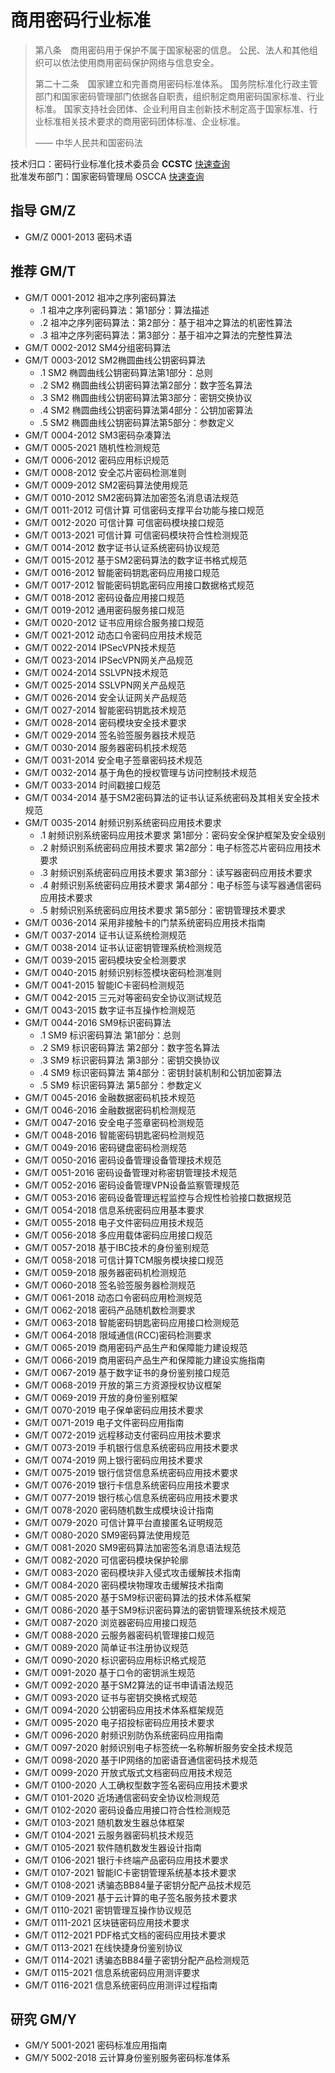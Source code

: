 # 商用密码行业标准

> 第八条　商用密码用于保护不属于国家秘密的信息。
> 公民、法人和其他组织可以依法使用商用密码保护网络与信息安全。
>
> 第二十二条　国家建立和完善商用密码标准体系。
> 国务院标准化行政主管部门和国家密码管理部门依据各自职责，组织制定商用密码国家标准、行业标准。
> 国家支持社会团体、企业利用自主创新技术制定高于国家标准、行业标准相关技术要求的商用密码团体标准、企业标准。
>
> —— 中华人民共和国密码法

技术归口：密码行业标准化技术委员会 **CCSTC** [快速查询](http://www.gmbz.org.cn/main/bzlb.html)  
批准发布部门：国家密码管理局 OSCCA [快速查询](https://www.oscca.gov.cn/app-zxfw/zxfw/bzgfcx.jsp)  

## 指导 GM/Z

- GM/Z 0001-2013 密码术语

## 推荐 GM/T

- GM/T 0001-2012 祖冲之序列密码算法
  - .1 祖冲之序列密码算法：第1部分：算法描述
  - .2 祖冲之序列密码算法：第2部分：基于祖冲之算法的机密性算法
  - .3 祖冲之序列密码算法：第3部分：基于祖冲之算法的完整性算法
- GM/T 0002-2012 SM4分组密码算法
- GM/T 0003-2012 SM2椭圆曲线公钥密码算法
  - .1 SM2 椭圆曲线公钥密码算法第1部分：总则
  - .2 SM2 椭圆曲线公钥密码算法第2部分：数字签名算法
  - .3 SM2 椭圆曲线公钥密码算法第3部分：密钥交换协议
  - .4 SM2 椭圆曲线公钥密码算法第4部分：公钥加密算法
  - .5 SM2 椭圆曲线公钥密码算法第5部分：参数定义
- GM/T 0004-2012 SM3密码杂凑算法
- GM/T 0005-2021 随机性检测规范
- GM/T 0006-2012 密码应用标识规范
- GM/T 0008-2012 安全芯片密码检测准则
- GM/T 0009-2012 SM2密码算法使用规范
- GM/T 0010-2012 SM2密码算法加密签名消息语法规范
- GM/T 0011-2012 可信计算 可信密码支撑平台功能与接口规范
- GM/T 0012-2020 可信计算 可信密码模块接口规范
- GM/T 0013-2021 可信计算 可信密码模块符合性检测规范
- GM/T 0014-2012 数字证书认证系统密码协议规范
- GM/T 0015-2012 基于SM2密码算法的数字证书格式规范
- GM/T 0016-2012 智能密码钥匙密码应用接口规范
- GM/T 0017-2012 智能密码钥匙密码应用接口数据格式规范
- GM/T 0018-2012 密码设备应用接口规范
- GM/T 0019-2012 通用密码服务接口规范
- GM/T 0020-2012 证书应用综合服务接口规范
- GM/T 0021-2012 动态口令密码应用技术规范
- GM/T 0022-2014 IPSecVPN技术规范
- GM/T 0023-2014 IPSecVPN网关产品规范
- GM/T 0024-2014 SSLVPN技术规范
- GM/T 0025-2014 SSLVPN网关产品规范
- GM/T 0026-2014 安全认证网关产品规范
- GM/T 0027-2014 智能密码钥匙技术规范
- GM/T 0028-2014 密码模块安全技术要求
- GM/T 0029-2014 签名验签服务器技术规范
- GM/T 0030-2014 服务器密码机技术规范
- GM/T 0031-2014 安全电子签章密码技术规范
- GM/T 0032-2014 基于角色的授权管理与访问控制技术规范
- GM/T 0033-2014 时间戳接口规范
- GM/T 0034-2014 基于SM2密码算法的证书认证系统密码及其相关安全技术规范
- GM/T 0035-2014 射频识别系统密码应用技术要求
  - .1 射频识别系统密码应用技术要求 第1部分：密码安全保护框架及安全级别
  - .2 射频识别系统密码应用技术要求 第2部分：电子标签芯片密码应用技术要求
  - .3 射频识别系统密码应用技术要求 第3部分：读写器密码应用技术要求
  - .4 射频识别系统密码应用技术要求 第4部分：电子标签与读写器通信密码应用技术要求
  - .5 射频识别系统密码应用技术要求 第5部分：密钥管理技术要求
- GM/T 0036-2014 采用非接触卡的门禁系统密码应用技术指南
- GM/T 0037-2014 证书认证系统检测规范
- GM/T 0038-2014 证书认证密钥管理系统检测规范
- GM/T 0039-2015 密码模块安全检测要求
- GM/T 0040-2015 射频识别标签模块密码检测准则
- GM/T 0041-2015 智能IC卡密码检测规范
- GM/T 0042-2015 三元对等密码安全协议测试规范
- GM/T 0043-2015 数字证书互操作检测规范
- GM/T 0044-2016 SM9标识密码算法
  - .1 SM9 标识密码算法 第1部分：总则
  - .2 SM9 标识密码算法 第2部分：数字签名算法
  - .3 SM9 标识密码算法 第3部分：密钥交换协议
  - .4 SM9 标识密码算法 第4部分：密钥封装机制和公钥加密算法
  - .5 SM9 标识密码算法 第5部分：参数定义
- GM/T 0045-2016 金融数据密码机技术规范
- GM/T 0046-2016 金融数据密码机检测规范
- GM/T 0047-2016 安全电子签章密码检测规范
- GM/T 0048-2016 智能密码钥匙密码检测规范
- GM/T 0049-2016 密码键盘密码检测规范
- GM/T 0050-2016 密码设备管理设备管理技术规范
- GM/T 0051-2016 密码设备管理对称密钥管理技术规范
- GM/T 0052-2016 密码设备管理VPN设备监察管理规范
- GM/T 0053-2016 密码设备管理远程监控与合规性检验接口数据规范
- GM/T 0054-2018 信息系统密码应用基本要求
- GM/T 0055-2018 电子文件密码应用技术规范
- GM/T 0056-2018 多应用载体密码应用接口规范
- GM/T 0057-2018 基于IBC技术的身份鉴别规范
- GM/T 0058-2018 可信计算TCM服务模块接口规范
- GM/T 0059-2018 服务器密码机检测规范
- GM/T 0060-2018 签名验签服务器检测规范
- GM/T 0061-2018 动态口令密码应用检测规范
- GM/T 0062-2018 密码产品随机数检测要求
- GM/T 0063-2018 智能密码钥匙密码应用接口检测规范
- GM/T 0064-2018 限域通信(RCC)密码检测要求
- GM/T 0065-2019 商用密码产品生产和保障能力建设规范
- GM/T 0066-2019 商用密码产品生产和保障能力建设实施指南
- GM/T 0067-2019 基于数字证书的身份鉴别接口规范
- GM/T 0068-2019 开放的第三方资源授权协议框架
- GM/T 0069-2019 开放的身份鉴别框架
- GM/T 0070-2019 电子保单密码应用技术要求
- GM/T 0071-2019 电子文件密码应用指南
- GM/T 0072-2019 远程移动支付密码应用技术要求
- GM/T 0073-2019 手机银行信息系统密码应用技术要求
- GM/T 0074-2019 网上银行密码应用技术要求
- GM/T 0075-2019 银行信贷信息系统密码应用技术要求
- GM/T 0076-2019 银行卡信息系统密码应用技术要求
- GM/T 0077-2019 银行核心信息系统密码应用技术要求
- GM/T 0078-2020 密码随机数生成模块设计指南
- GM/T 0079-2020 可信计算平台直接匿名证明规范
- GM/T 0080-2020 SM9密码算法使用规范
- GM/T 0081-2020 SM9密码算法加密签名消息语法规范
- GM/T 0082-2020 可信密码模块保护轮廓
- GM/T 0083-2020 密码模块非入侵式攻击缓解技术指南
- GM/T 0084-2020 密码模块物理攻击缓解技术指南
- GM/T 0085-2020 基于SM9标识密码算法的技术体系框架
- GM/T 0086-2020 基于SM9标识密码算法的密钥管理系统技术规范
- GM/T 0087-2020 浏览器密码应用接口规范
- GM/T 0088-2020 云服务器密码机管理接口规范
- GM/T 0089-2020 简单证书注册协议规范
- GM/T 0090-2020 标识密码应用标识格式规范
- GM/T 0091-2020 基于口令的密钥派生规范
- GM/T 0092-2020 基于SM2算法的证书申请语法规范
- GM/T 0093-2020 证书与密钥交换格式规范
- GM/T 0094-2020 公钥密码应用技术体系框架规范
- GM/T 0095-2020 电子招投标密码应用技术要求
- GM/T 0096-2020 射频识别防伪系统密码应用指南
- GM/T 0097-2020 射频识别电子标签统一名称解析服务安全技术规范
- GM/T 0098-2020 基于IP网络的加密语音通信密码技术规范
- GM/T 0099-2020 开放式版式文档密码应用技术规范
- GM/T 0100-2020 人工确权型数字签名密码应用技术要求
- GM/T 0101-2020 近场通信密码安全协议检测规范
- GM/T 0102-2020 密码设备应用接口符合性检测规范
- GM/T 0103-2021 随机数发生器总体框架
- GM/T 0104-2021 云服务器密码机技术规范
- GM/T 0105-2021 软件随机数发生器设计指南
- GM/T 0106-2021 银行卡终端产品密码应用技术要求
- GM/T 0107-2021 智能IC卡密钥管理系统基本技术要求
- GM/T 0108-2021 诱骗态BB84量子密钥分配产品技术规范
- GM/T 0109-2021 基于云计算的电子签名服务技术要求
- GM/T 0110-2021 密钥管理互操作协议规范
- GM/T 0111-2021 区块链密码应用技术要求
- GM/T 0112-2021 PDF格式文档的密码应用技术要求
- GM/T 0113-2021 在线快捷身份鉴别协议
- GM/T 0114-2021 诱骗态BB84量子密钥分配产品检测规范
- GM/T 0115-2021 信息系统密码应用测评要求
- GM/T 0116-2021 信息系统密码应用测评过程指南

## 研究 GM/Y

- GM/Y 5001-2021 密码标准应用指南
- GM/Y 5002-2018 云计算身份鉴别服务密码标准体系
